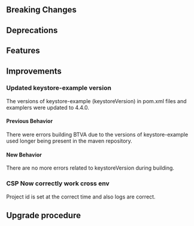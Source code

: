 [//]: # (VERSION_PLACEHOLDER DO NOT DELETE)
[//]: # (Used when working on a new release. Placed together with the Version.md)
[//]: # (Nothing here is optional. If a step must not be performed, it must be said so)
[//]: # (Do not fill the version, it will be done automatically)
[//]: # (Quick Intro to what is the focus of this release)

## Breaking Changes

[//]: # (### *Breaking Change*)
[//]: # (Describe the breaking change AND explain how to resolve it)
[//]: # (You can utilize internal links /e.g. link to the upgrade procedure, link to the improvement|deprecation that introduced this/)

## Deprecations

[//]: # (### *Deprecation*)
[//]: # (Explain what is deprecated and suggest alternatives)

[//]: # (Features -> New Functionality)

## Features

[//]: # (### *Feature Name*)
[//]: # (Describe the feature)
[//]: # (Optional But higlhy recommended Specify *NONE* if missing)
[//]: # (#### Relevant Documentation:)

[//]: # (Improvements -> Bugfixes/hotfixes or general improvements)

## Improvements

### Updated keystore-example version

The versions of keystore-example (keystoreVersion) in pom.xml files and examplers were updated to 4.4.0.

#### Previous Behavior

There were errors building BTVA due to the versions of keystore-example used longer being present in the maven repository.

#### New Behavior

There are no more errors related to keystoreVersion during building.

### CSP Now correctly work cross env

Project id is set at the correct time and also logs are correct.

[//]: # (### *Improvement Name* )
[//]: # (Talk ONLY regarding the improvement)
[//]: # (Optional But higlhy recommended)
[//]: # (#### Previous Behavior)
[//]: # (Explain how it used to behave, regarding to the change)
[//]: # (Optional But higlhy recommended)
[//]: # (#### New Behavior)
[//]: # (Explain how it behaves now, regarding to the change)
[//]: # (Optional But higlhy recommended Specify *NONE* if missing)
[//]: # (#### Relevant Documentation:)

## Upgrade procedure

[//]: # (Explain in details if something needs to be done)
